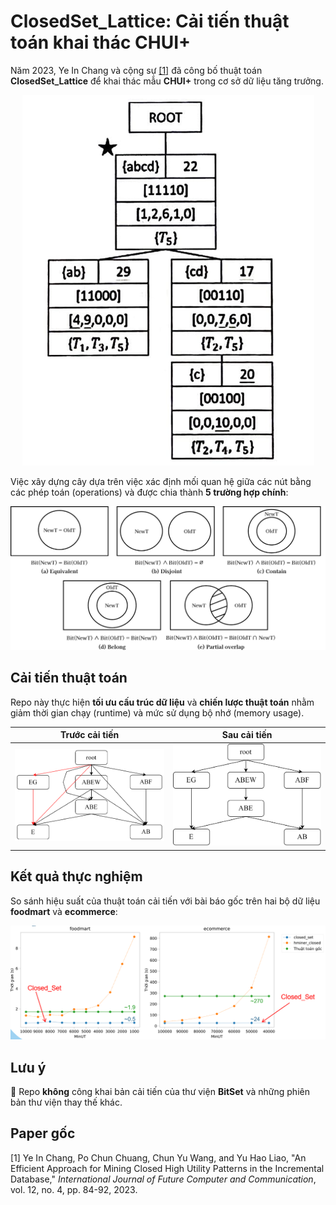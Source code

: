 # ClosedSet_Lattice: Cải tiến thuật toán khai thác CHUI+

Năm 2023, Ye In Chang và cộng sự [[1]](https://www.ijfcc.org/show-106-1003-1.html) đã công bố thuật toán **ClosedSet_Lattice** để khai thác mẫu **CHUI+** trong cơ sở dữ liệu tăng trưởng.

<p align="center">
  <img src="img/ClosedSet_Lattice.png" alt="ClosedSet_Lattice">
</p>

Việc xây dựng cây dựa trên việc xác định mối quan hệ giữa các nút bằng các phép toán (operations) và được chia thành **5 trường hợp chính**:

![Cases](img/Cases.png)

## Cải tiến thuật toán

Repo này thực hiện **tối ưu cấu trúc dữ liệu** và **chiến lược thuật toán** nhằm giảm thời gian chạy (runtime) và mức sử dụng bộ nhớ (memory usage).

| Trước cải tiến | Sau cải tiến |
|---------------|-------------|
| ![Original](img/Original.png) | ![Improved](img/Improved.png) |

## Kết quả thực nghiệm

So sánh hiệu suất của thuật toán cải tiến với bài báo gốc trên hai bộ dữ liệu **foodmart** và **ecommerce**:

![Thống kê kết quả](img/Stats.png)

## Lưu ý

🚀 Repo **không** công khai bản cải tiến của thư viện **BitSet** và những phiên bản thư viện thay thế khác.

## Paper gốc

[1] Ye In Chang, Po Chun Chuang, Chun Yu Wang, and Yu Hao Liao, "An Efficient Approach for Mining Closed High Utility Patterns in the Incremental Database," *International Journal of Future Computer and Communication*, vol. 12, no. 4, pp. 84-92, 2023. 
    
